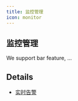 ```yaml
---
title: 监控管理
icon: monitor
---
```


## 监控管理

We support bar feature, ...

## Details

- [实时告警](./monitor/realtimealarm.md)